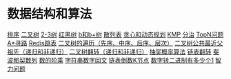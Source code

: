 # 数据结构和算法

[排序](数据结构和算法/八大排序.md)
[二叉树](数据结构和算法/二叉树.md)
[2-3树](数据结构和算法/2-3树.md)
[红黑树](数据结构和算法/红黑树.md)
[b和b+树](数据结构和算法/b和b+树.md)
[散列表](数据结构和算法/散列表.md)
[贪心和动态规划](数据结构和算法/贪心和动态规划.md)
[KMP]()
[分治]()
[TopN问题]()
[A*寻路]()
[Redis跳表]()
[二叉树的遍历（先序、中序、后序、层次）]()
[二叉树公共最近父祖先（递归和非递归）]()
[二叉树翻转（递归和非递归）]()
[抽奖概率算法]()
[链表翻转]()
[斐波那契数列]()
[数的阶乘]()
[字符串数字回文]()
[链表倒数K节点]()
[数字转二进制有多少个1]()
[智力问题]()

